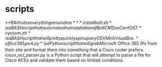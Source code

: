 # scripts

**BA$H rules everything around me**  
*installbolt.sh* is a BASH script that automates the installation of Bolt CMS on CentOS 7.  
*vyosvm.sh* is a BASH script that will pretty quickly spin up a vyOS VM in VirtualBox.  
*office365_ipv4.py* is a Python script that will grab Micro$oft Office 365 IPs from their site and format them into something that a Cisco router prefers.  
*cisco_acl_parser.py* is a Python script that will attempt to parse a file for Cisco ACEs and validate them based on limited conditions.  
